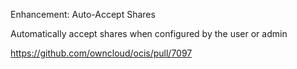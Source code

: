 Enhancement: Auto-Accept Shares

Automatically accept shares when configured by the user or admin

https://github.com/owncloud/ocis/pull/7097
